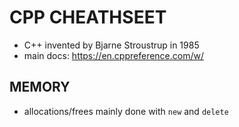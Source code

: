 # CPP CHEATHSEET
- C++ invented by Bjarne Stroustrup in 1985
- main docs: https://en.cppreference.com/w/

## MEMORY
- allocations/frees mainly done with `new` and `delete`
